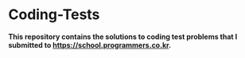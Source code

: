 # Coding-Tests

**This repository contains the solutions to coding test problems that I submitted to https://school.programmers.co.kr.**
